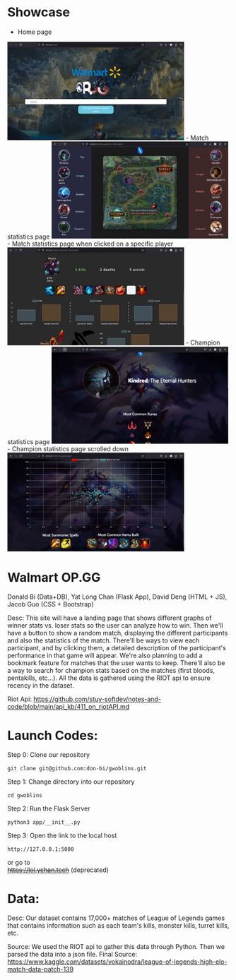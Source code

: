 # Showcase #
- Home page
<img src="./public/Screenshot 2024-09-28 002937.png" alt="Home" width="400px">
- Match statistics page
<img src="./public/Screenshot 2024-09-28 003834.png" alt="Match" width="400px">
- Match statistics page when clicked on a specific player
<img src="./public/Screenshot 2024-09-28 003858.png" alt="Match" width="400px">
- Champion statistics page
<img src="./public/Screenshot 2024-09-28 003941.png" alt="Match" width="400px">
- Champion statistics page scrolled down
<img src="./public/Screenshot 2024-09-28 004003.png" alt="Match" width="400px">


# Walmart OP.GG
Donald Bi (Data+DB), Yat Long Chan (Flask App), David Deng (HTML + JS), Jacob Guo (CSS + Bootstrap)

Desc: This site will have a landing page that shows different graphs of winner stats vs. loser stats so the user can analyze how to win. Then we'll have a button to show a random match, displaying the different participants and also the statistics of the match. There'll be ways to view each participant, and by clicking them, a detailed description of the participant's performance in that game will appear. We're also planning to add a bookmark feature for matches that the user wants to keep. There'll also be a way to search for champion stats based on the matches (first bloods, pentakills, etc...). All the data is gathered using the RIOT api to ensure recency in the dataset.

Riot Api: https://github.com/stuy-softdev/notes-and-code/blob/main/api_kb/411_on_riotAPI.md

# Launch Codes:

Step 0: Clone our repository 

    git clone git@github.com:don-bi/gwoblins.git

Step 1: Change directory into our repository

    cd gwoblins

Step 2: Run the Flask Server

    python3 app/__init__.py

Step 3: Open the link to the local host

    http://127.0.0.1:5000
or go to\
~~https://lol.ychan.tech~~ (deprecated)

# Data:

Desc: Our dataset contains 17,000+ matches of League of Legends games that contains information such as each team's kills, monster kills, turret kills, etc.

Source: We used the RIOT api to gather this data through Python. Then we parsed the data into a json file.
Final Source: https://www.kaggle.com/datasets/vokainodra/league-of-legends-high-elo-match-data-patch-139
